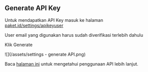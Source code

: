 ## Generate API Key

Untuk mendapatkan API Key masuk ke halaman [paket.id/settings/apikeyuser](https://paket.id/settings/apikeyuser)

User email yang digunakan harus sudah diverifikasi terlebih dahulu

Klik Generate

![](/assets/settings - generate API.png)

Baca [halaman ini](versi-2.md) untuk mengetahui penggunaan API lebih lanjut.

